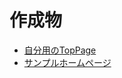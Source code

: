 # 作成物

- [自分用のTopPage](https://jkov-j.github.io/jkov-TopPage.github.io/)
- [サンプルホームページ](https://jkov-j.github.io/jkov-sampleHTML.github.io/)